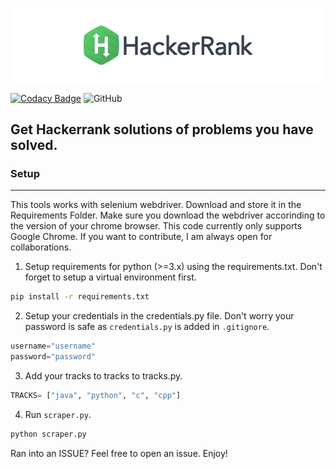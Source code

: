 <p align="center">
	<a href="https://www.hackerrank.com/jainamd"><img src="assets/title-hackerrank.jpg" ></a>
    <br>
    
</p>

[![Codacy Badge](https://app.codacy.com/project/badge/Grade/eeb5576eb02d4f0e8e8edca5cb3d6024)](https://www.codacy.com/manual/th3c0d3br34ker/hackerrank-scraper-selenium?utm_source=github.com&amp;utm_medium=referral&amp;utm_content=th3c0d3br34ker/hackerrank-scraper-selenium&amp;utm_campaign=Badge_Grade) ![GitHub](https://img.shields.io/github/license/th3c0d3br34ker/hackerrank-scraper-selenium)


Get Hackerrank solutions of problems you have solved.
---

### Setup
---
This tools works with selenium webdriver. Download and store it in the Requirements Folder. Make sure you download the webdriver accorinding to the version of your chrome browser. This code currently only supports Google Chrome. If you want to contribute, I am always open for collaborations.

1.  Setup requirements for python (>=3.x) using the requirements.txt. Don't forget to setup a virtual environment first.
```bash
pip install -r requirements.txt
```

2. Setup your credentials in the credentials.py file. Don't worry your password is safe as `credentials.py` is added in `.gitignore`. 


```python
username="username"
password="password"
```

3.  Add your tracks to tracks to tracks.py.
```python
TRACKS= ["java", "python", "c", "cpp"]
```

4.  Run `scraper.py`.
```bash
python scraper.py
```

Ran into an ISSUE? Feel free to open an issue. Enjoy!

